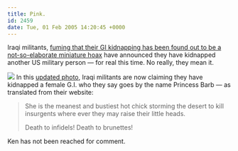 ```yaml
---
title: Pink.
id: 2459
date: Tue, 01 Feb 2005 14:20:45 +0000
---
```


Iraqi militants, [fuming that their GI kidnapping has been found out to be a not-so-elaborate miniature hoax](http://cnn.worldnews.printthis.clickability.com/pt/cpt?action=cpt&title=CNN.com+-+U.S.+military%3A+No+soldier+missing+in+Iraq+-+Feb+1%2C+2005&expire=03%2F3%2F2005&urlID=13075944&fb=Y&url=http%3A%2F%2Fwww.cnn.com%2F2005%2FWORLD%2Fmeast%2F02%2F01%2Firaq.hostage.ap%2Findex.html&partnerID=2006) have announced they have kidnapped another US military person — for real this time. No really, they mean it.  

[![](https://www.airbagindustries.com/bucket/smbarbie.jpg)](https://www.airbagindustries.com/bucket/barbie.jpg) In this [updated photo](https://www.airbagindustries.com/bucket/barbie.jpg), Iraqi militants are now claiming they have kidnapped a female G.I. who they say goes by the name Princess Barb — as translated from their website:

> She is the meanest and bustiest hot chick storming the desert to kill insurgents where ever they may raise their little heads.  
>
> Death to infidels! Death to brunettes!

Ken has not been reached for comment.






